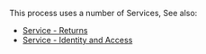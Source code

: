This process uses a number of Services,  See also: 
* [Service - Returns](https://github.com/InlandRevenue/Gateway-Services/tree/master/Service%20-%20Returns)
* [Service - Identity and Access](https://github.com/InlandRevenue/Gateway-Services/tree/master/Service%20-%20Identity%20and%20Access)
